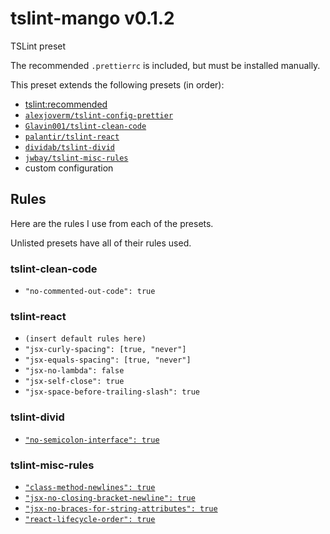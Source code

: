 # tslint-mango v0.1.2

TSLint preset

The recommended `.prettierrc` is included, but must be installed manually.

This preset extends the following presets (in order):

- [tslint:recommended](https://github.com/palantir/tslint/blob/master/src/configs/recommended.ts)
- [`alexjoverm/tslint-config-prettier`](https://github.com/alexjoverm/tslint-config-prettier)
- [`Glavin001/tslint-clean-code`](https://github.com/Glavin001/tslint-clean-code)
- [`palantir/tslint-react`](https://github.com/palantir/tslint-react)
- [`dividab/tslint-divid`](https://github.com/dividab/tslint-divid)
- [`jwbay/tslint-misc-rules`](https://github.com/jwbay/tslint-misc-rules)
- custom configuration

## Rules

Here are the rules I use from each of the presets.

Unlisted presets have all of their rules used.

### tslint-clean-code

- `"no-commented-out-code": true`

### tslint-react

- `(insert default rules here)`
- `"jsx-curly-spacing": [true, "never"]`
- `"jsx-equals-spacing": [true, "never"]`
- `"jsx-no-lambda": false`
- `"jsx-self-close": true`
- `"jsx-space-before-trailing-slash": true`

### tslint-divid

- [`"no-semicolon-interface": true`](https://github.com/dividab/tslint-divid#no-semicolon-interface)

### tslint-misc-rules

- [`"class-method-newlines": true`](https://github.com/jwbay/tslint-misc-rules#3)
- [`"jsx-no-closing-bracket-newline": true`](https://github.com/jwbay/tslint-misc-rules#6)
- [`"jsx-no-braces-for-string-attributes": true`](https://github.com/jwbay/tslint-misc-rules#7)
- [`"react-lifecycle-order": true`](https://github.com/jwbay/tslint-misc-rules#8)
